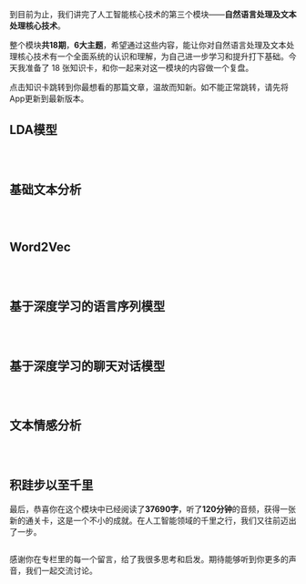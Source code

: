 
到目前为止，我们讲完了人工智能核心技术的第三个模块——**自然语言处理及文本处理核心技术**。

整个模块**共18期**，**6大主题**，希望通过这些内容，能让你对自然语言处理及文本处理核心技术有一个全面系统的认识和理解，为自己进一步学习和提升打下基础。今天我准备了 18 张知识卡，和你一起来对这一模块的内容做一个复盘。

点击知识卡跳转到你最想看的那篇文章，温故而知新。如不能正常跳转，请先将App更新到最新版本。

## LDA模型

[<img src="https://static001.geekbang.org/resource/image/d2/b0/d2b20852afd828403050812715cb44b0.png" alt="" />](https://time.geekbang.org/column/article/376)

[<img src="https://static001.geekbang.org/resource/image/e8/9b/e8acfa9088e8531e5d6384af44eae99b.png" alt="" />](https://time.geekbang.org/column/article/5998)

[<img src="https://static001.geekbang.org/resource/image/d8/b2/d885cec604069f9cb8c85f4ebfe2f2b2.png" alt="" />](https://time.geekbang.org/column/article/6024)

## 基础文本分析

[<img src="https://static001.geekbang.org/resource/image/93/40/93b2c2969cd39605e3e5699cd50c1840.png" alt="" />](https://time.geekbang.org/column/article/6190)

[<img src="https://static001.geekbang.org/resource/image/4b/8d/4b701dfcdd64af6aaa161c89ccda748d.png" alt="" />](https://time.geekbang.org/column/article/6274)

[<img src="https://static001.geekbang.org/resource/image/87/97/87a8a66051291b718babf0815c7d0897.png" alt="" />](https://time.geekbang.org/column/article/6366)

## Word2Vec

[<img src="https://static001.geekbang.org/resource/image/f4/cc/f468146b7b806b28ba482f40e3e429cc.png" alt="" />](https://time.geekbang.org/column/article/6430)

[<img src="https://static001.geekbang.org/resource/image/42/24/4217b8fec84d0ffb9d9c32a7e6710324.png" alt="" />](https://time.geekbang.org/column/article/6578)

[<img src="https://static001.geekbang.org/resource/image/9a/e6/9a0a810db7faa9c11be2b1b6a5ee7fe6.png" alt="" />](https://time.geekbang.org/column/article/6586)

## 基于深度学习的语言序列模型

[<img src="https://static001.geekbang.org/resource/image/fc/5d/fc31c5d883318ba258611e0293e8305d.png" alt="" />](https://time.geekbang.org/column/article/6681)

[<img src="https://static001.geekbang.org/resource/image/cf/e2/cf3b5519efa55aae3e12aa9a32b5c0e2.png" alt="" />](https://time.geekbang.org/column/article/6840)

[<img src="https://static001.geekbang.org/resource/image/e0/06/e07f43289823797784651ace6d1db306.png" alt="" />](https://time.geekbang.org/column/article/6925)

## 基于深度学习的聊天对话模型

[<img src="https://static001.geekbang.org/resource/image/1d/c5/1df98ed3f33314f696f124ee4f034cc5.png" alt="" />](https://time.geekbang.org/column/article/7144)

[<img src="https://static001.geekbang.org/resource/image/01/29/01d81a7c92a1802848f8dc5ffbc49f29.png" alt="" />](https://time.geekbang.org/column/article/7326)

[<img src="https://static001.geekbang.org/resource/image/f3/e7/f33f23856b040bf4dac7db9f0262cfe7.png" alt="" />](https://time.geekbang.org/column/article/7423)

## 文本情感分析

[<img src="https://static001.geekbang.org/resource/image/f5/36/f581e845830a1ba101031bac27517f36.png" alt="" />](https://time.geekbang.org/column/article/7649)

[<img src="https://static001.geekbang.org/resource/image/37/3f/3731e28f9af2f6e6975272fb1ee27f3f.png" alt="" />](https://time.geekbang.org/column/article/7757)

[<img src="https://static001.geekbang.org/resource/image/be/f2/be65b1a4c0d4c19a794ad075fd987bf2.png" alt="" />](https://time.geekbang.org/column/article/7954)

## 积跬步以至千里

最后，恭喜你在这个模块中已经阅读了**37690字**，听了**120分钟**的音频，获得一张新的通关卡，这是一个不小的成就。在人工智能领域的千里之行，我们又往前迈出了一步。

<img src="https://static001.geekbang.org/resource/image/59/c4/595581f953c55e2066baf9a181db85c4.png" alt="" />

感谢你在专栏里的每一个留言，给了我很多思考和启发。期待能够听到你更多的声音，我们一起交流讨论。


